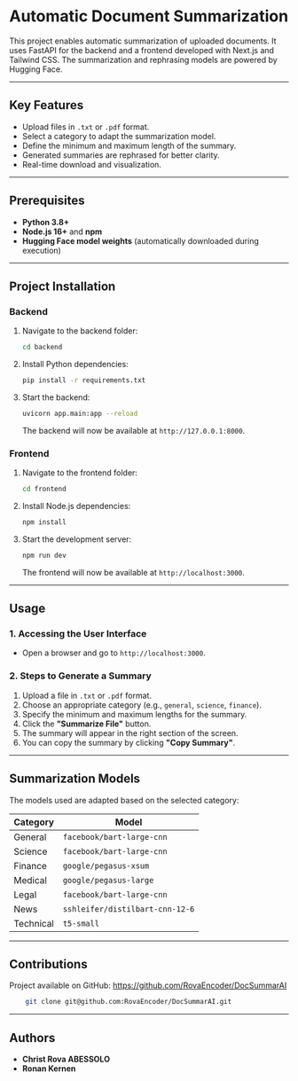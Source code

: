 # Automatic Document Summarization

This project enables automatic summarization of uploaded documents. It uses FastAPI for the backend and a frontend developed with Next.js and Tailwind CSS. The summarization and rephrasing models are powered by Hugging Face.

---

## Key Features

- Upload files in `.txt` or `.pdf` format.
- Select a category to adapt the summarization model.
- Define the minimum and maximum length of the summary.
- Generated summaries are rephrased for better clarity.
- Real-time download and visualization.

---

## Prerequisites

- **Python 3.8+**
- **Node.js 16+** and **npm**
- **Hugging Face model weights** (automatically downloaded during execution)

---

## Project Installation

### Backend

1. Navigate to the backend folder:

   ```bash
   cd backend
   ```

2. Install Python dependencies:

   ```bash
   pip install -r requirements.txt
   ```

3. Start the backend:
   ```bash
   uvicorn app.main:app --reload
   ```
   The backend will now be available at `http://127.0.0.1:8000`.

### Frontend

1. Navigate to the frontend folder:

   ```bash
   cd frontend
   ```

2. Install Node.js dependencies:

   ```bash
   npm install
   ```

3. Start the development server:
   ```bash
   npm run dev
   ```
   The frontend will now be available at `http://localhost:3000`.

---

## Usage

### 1. Accessing the User Interface

- Open a browser and go to `http://localhost:3000`.

### 2. Steps to Generate a Summary

1. Upload a file in `.txt` or `.pdf` format.
2. Choose an appropriate category (e.g., `general`, `science`, `finance`).
3. Specify the minimum and maximum lengths for the summary.
4. Click the **"Summarize File"** button.
5. The summary will appear in the right section of the screen.
6. You can copy the summary by clicking **"Copy Summary"**.

---

## Summarization Models

The models used are adapted based on the selected category:

| Category  | Model                           |
| --------- | ------------------------------- |
| General   | `facebook/bart-large-cnn`       |
| Science   | `facebook/bart-large-cnn`       |
| Finance   | `google/pegasus-xsum`           |
| Medical   | `google/pegasus-large`          |
| Legal     | `facebook/bart-large-cnn`       |
| News      | `sshleifer/distilbart-cnn-12-6` |
| Technical | `t5-small`                      |

---

## Contributions

Project available on GitHub: https://github.com/RovaEncoder/DocSummarAI

```bash
    git clone git@github.com:RovaEncoder/DocSummarAI.git
```

---

## Authors

- **Christ Rova ABESSOLO**
- **Ronan Kernen**
